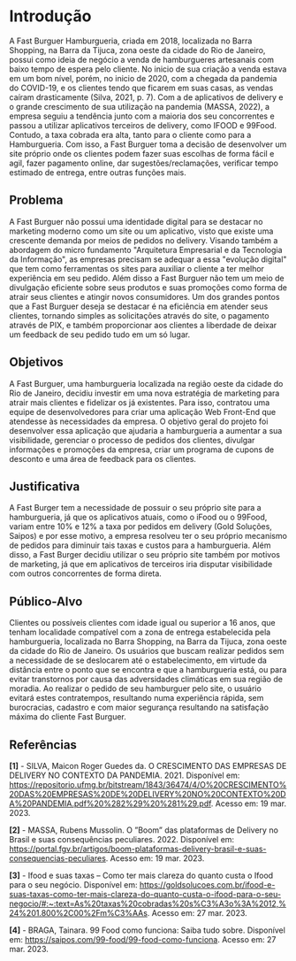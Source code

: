 # Introdução

A Fast Burguer Hamburgueria, criada em 2018, localizada no Barra Shopping, na Barra da Tijuca, zona oeste da cidade do Rio de Janeiro, possui como ideia de negócio a venda de hamburgueres artesanais com baixo tempo de espera pelo cliente. No inicio de sua criação a venda estava em um bom nível, porém, no inicio de 2020, com a chegada da pandemia do COVID-19, e os clientes tendo que ficarem em suas casas, as vendas caíram drasticamente (Silva, 2021, p. 7). Com a  de aplicativos de delivery e o grande crescimento de sua utilização na pandemia (MASSA, 2022), a empresa seguiu a tendência junto com a maioria dos seu concorrentes e passou a utilizar aplicativos terceiros de delivery, como IFOOD e 99Food. Contudo, a taxa cobrada era alta, tanto para o cliente como para a Hamburgueria. Com isso, a Fast Burguer toma a decisão de desenvolver um site próprio onde os clientes podem fazer suas escolhas de forma fácil e agil, fazer pagamento online, dar sugestões/reclamações, verificar tempo estimado de entrega, entre outras funções mais.


## Problema

A Fast Burguer não possui uma identidade digital para se destacar no marketing moderno como um site ou um aplicativo, visto que existe uma crescente demanda por meios de pedidos no delivery. Visando também a abordagem do micro fundamento "Arquitetura Empresarial e da Tecnologia da Informação", as empresas precisam se adequar a essa "evolução digital" que tem como ferramentas os sites para auxiliar o cliente a ter melhor experiência em seu pedido.
Além disso a Fast Burguer não tem um meio de divulgação eficiente sobre seus produtos e suas promoções como forma de atrair seus clientes e atingir novos consumidores.
Um dos grandes pontos que a Fast Burguer deseja se destacar é na eficiência em atender seus clientes, tornando simples as solicitações através do site, o pagamento através de PIX, e também proporcionar aos clientes a liberdade de deixar um feedback de seu pedido tudo em um só lugar.


## Objetivos

A Fast Burguer, uma hamburgueria localizada na região oeste da cidade do Rio de Janeiro, decidiu investir em uma nova estratégia de marketing para atrair mais clientes e fidelizar os já existentes. Para isso, contratou uma equipe de desenvolvedores para criar uma aplicação Web Front-End que atendesse às necessidades da empresa. O objetivo geral do projeto foi desenvolver essa aplicação que ajudaria a hamburgueria a aumentar a sua visibilidade, gerenciar o processo de pedidos dos clientes, divulgar informações e promoções da empresa, criar um programa de cupons de desconto e uma área de feedback para os clientes.


## Justificativa

A Fast Burger tem a necessidade de possuir o seu próprio site para a hamburgueria, já que os aplicativos atuais, como o iFood ou o 99Food, variam entre 10% e 12% a taxa por pedidos em delivery (Gold Soluções, Saipos) e por esse motivo, a empresa resolveu ter o seu próprio mecanismo de pedidos para diminuir tais taxas e custos para a hamburgueria. Além disso, a Fast Burger decidiu utilizar o seu próprio site também por motivos de marketing, já que em aplicativos de terceiros iria disputar visibilidade com outros concorrentes de forma direta.



## Público-Alvo

Clientes ou possíveis clientes com idade igual ou superior a 16 anos, que tenham localidade compatível com a zona de entrega estabelecida pela hamburgueria, localizada no Barra Shopping, na Barra da Tijuca, zona oeste da cidade do Rio de Janeiro. Os usuários que buscam realizar pedidos sem a necessidade de se deslocarem até o estabelecimento, em virtude da distância entre o ponto que se encontra e que a hamburgueria está, ou para evitar transtornos por causa das adversidades climáticas em sua região de moradia. Ao realizar o pedido de seu hamburguer pelo site, o usuário evitará estes contratempos, resultando numa experiência rápida, sem burocracias, cadastro e com maior segurança resultando na satisfação máxima do cliente Fast Burguer. 


## Referências

**[1]** - SILVA, Maicon Roger Guedes da. O CRESCIMENTO DAS EMPRESAS DE DELIVERY NO CONTEXTO DA PANDEMIA. 2021. Disponível em: https://repositorio.ufmg.br/bitstream/1843/36474/4/O%20CRESCIMENTO%20DAS%20EMPRESAS%20DE%20DELIVERY%20NO%20CONTEXTO%20DA%20PANDEMIA.pdf%20%282%29%20%281%29.pdf. Acesso em: 19 mar. 2023.

**[2]** - MASSA, Rubens Mussolin. O ”Boom” das plataformas de Delivery no Brasil e suas consequências peculiares. 2022. Disponível em: https://portal.fgv.br/artigos/boom-plataformas-delivery-brasil-e-suas-consequencias-peculiares. Acesso em: 19 mar. 2023.

**[3]** - Ifood e suas taxas – Como ter mais clareza do quanto custa o Ifood para o seu negócio. Disponível em: https://goldsolucoes.com.br/ifood-e-suas-taxas-como-ter-mais-clareza-do-quanto-custa-o-ifood-para-o-seu-negocio/#:~:text=As%20taxas%20cobradas%20s%C3%A3o%3A%2012,%24%201.800%2C00%2Fm%C3%AAs. Acesso em: 27 mar. 2023.

**[4]** - BRAGA, Tainara. 99 Food como funciona: Saiba tudo sobre. Disponível em: https://saipos.com/99-food/99-food-como-funciona. Acesso em: 27 mar. 2023.

